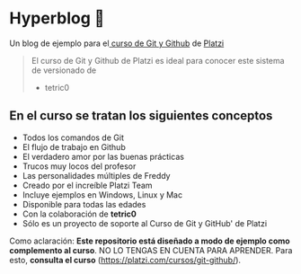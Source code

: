 # Hyperblog 💚
Un blog de ejemplo para el[ curso de Git y Github](https://platzi.com/cursos/git-github/ " curso de Git y Github") de [Platzi](https://platzi.com/ "Platzi")
> El curso de Git y Github de Platzi es ideal para conocer este sistema de versionado de 
> - tetric0

## En el curso se tratan los siguientes conceptos
* Todos los comandos de Git
* El flujo de trabajo en Github
* El verdadero amor por las buenas prácticas
* Trucos muy locos del profesor
* Las personalidades múltiples de Freddy
* Creado por el increíble Platzi Team
* Incluye ejemplos en Windows, Linux y Mac
* Disponible para todas las edades
* Con la colaboración de **tetric0**
* Sólo es un proyecto de soporte al Curso de Git y GitHub' de Platzi

Como aclaración: **Este repositorio está diseñado a modo de ejemplo como complemento al curso**. NO LO TENGAS EN CUENTA PARA APRENDER. Para esto, **consulta el curso** (https://platzi.com/cursos/git-github/).
